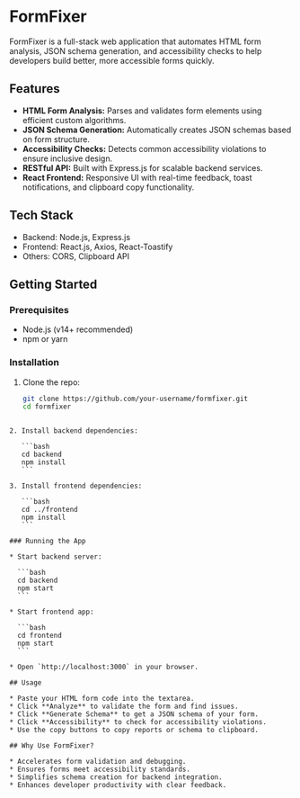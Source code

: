# FormFixer

FormFixer is a full-stack web application that automates HTML form analysis, JSON schema generation, and accessibility checks to help developers build better, more accessible forms quickly.

## Features

- **HTML Form Analysis:** Parses and validates form elements using efficient custom algorithms.
- **JSON Schema Generation:** Automatically creates JSON schemas based on form structure.
- **Accessibility Checks:** Detects common accessibility violations to ensure inclusive design.
- **RESTful API:** Built with Express.js for scalable backend services.
- **React Frontend:** Responsive UI with real-time feedback, toast notifications, and clipboard copy functionality.

## Tech Stack

- Backend: Node.js, Express.js
- Frontend: React.js, Axios, React-Toastify
- Others: CORS, Clipboard API

## Getting Started

### Prerequisites

- Node.js (v14+ recommended)
- npm or yarn

### Installation

1. Clone the repo:

   ```bash
   git clone https://github.com/your-username/formfixer.git
   cd formfixer
````

2. Install backend dependencies:

   ```bash
   cd backend
   npm install
   ```

3. Install frontend dependencies:

   ```bash
   cd ../frontend
   npm install
   ```

### Running the App

* Start backend server:

  ```bash
  cd backend
  npm start
  ```

* Start frontend app:

  ```bash
  cd frontend
  npm start
  ```

* Open `http://localhost:3000` in your browser.

## Usage

* Paste your HTML form code into the textarea.
* Click **Analyze** to validate the form and find issues.
* Click **Generate Schema** to get a JSON schema of your form.
* Click **Accessibility** to check for accessibility violations.
* Use the copy buttons to copy reports or schema to clipboard.

## Why Use FormFixer?

* Accelerates form validation and debugging.
* Ensures forms meet accessibility standards.
* Simplifies schema creation for backend integration.
* Enhances developer productivity with clear feedback.

